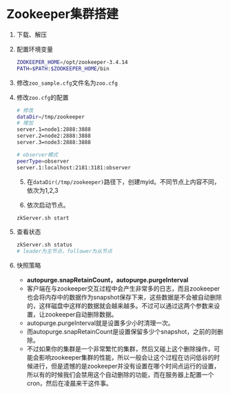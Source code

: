 # Zookeeper集群搭建

1. 下载、解压

2. 配置环境变量

   ```bash
   ZOOKEEPER_HOME=/opt/zookeeper-3.4.14
   PATH=$PATH:$ZOOKEEPER_HOME/bin
   ```

 3. 修改`zoo_sample.cfg`文件名为`zoo.cfg`

 4. 修改`zoo.cfg`的配置

    ```bash
    # 修改
    dataDir=/tmp/zookeeper
    # 增加
    server.1=node1:2888:3888
    server.2=node2:2888:3888
    server.3=node3:2888:3888
    
    # observer模式
    peerType=observer
    server.1:localhost:2181:3181:observer  
    ```

	5.  在`dataDir(/tmp/zookeeper)`路径下，创建myid。不同节点上内容不同，依次为1,2,3

	6.  依次启动节点。

     ```bash
     zkServer.sh start
     ```

7. 查看状态

   ```bash
   zkServer.sh status
   # leader为主节点，follower为从节点
   ```

6. 快照策略

   * **autopurge.snapRetainCount，autopurge.purgeInterval**
   * 客户端在与zookeeper交互过程中会产生非常多的日志，而且zookeeper也会将内存中的数据作为snapshot保存下来，这些数据是不会被自动删除的，这样磁盘中这样的数据就会越来越多。不过可以通过这两个参数来设置，让zookeeper自动删除数据。
   * autopurge.purgeInterval就是设置多少小时清理一次。
   * 而autopurge.snapRetainCount是设置保留多少个snapshot，之前的则删除。
   * 不过如果你的集群是一个非常繁忙的集群，然后又碰上这个删除操作，可能会影响zookeeper集群的性能，所以一般会让这个过程在访问低谷的时候进行，但是遗憾的是zookeeper并没有设置在哪个时间点运行的设置，所以有的时候我们会禁用这个自动删除的功能，而在服务器上配置一个cron，然后在凌晨来干这件事。